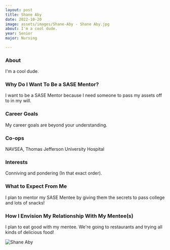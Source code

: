 ```yaml
---
layout: post
title: Shane Aby 
date: 2022-10-20
image: assets/images/Shane-Aby - Shane Aby.jpg
about: I'm a cool dude.
year: Senior
major: Nursing

---
```


### About

I'm a cool dude.

### Why Do I Want To Be a SASE Mentor?

I want to be a SASE Mentor because I need someone to pass my assets off to in my will.

### Career Goals

My career goals are beyond your understanding.

### Co-ops

NAVSEA, Thomas Jefferson University Hospital

### Interests

Conniving and pondering (In that exact order). 

### What to Expect From Me

I plan to mentor my SASE Mentee by giving them the secrets to pass college and lots of snacks!

### How I Envision My Relationship With My Mentee(s) 

I plan to eat good with my mentee. We're going to restaurants and trying all kinds of delicious food!

<div class="text-center my-5">
    <img src="https://sase-drexel.github.io/mentorship-2021/assets/images/Shane-Aby.jpg" alt="Shane Aby" class="rounded post-img" />
</div>
